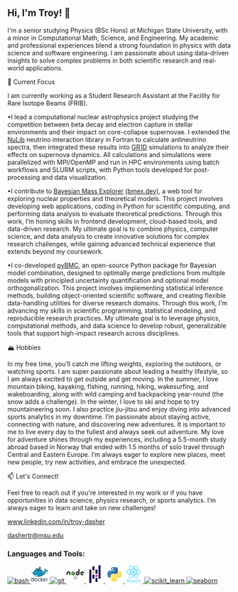## Hi, I'm Troy! 👋

I'm a senior studying Physics (BSc Hons) at Michigan State University, with a minor in Computational Math, Science, and Engineering. My academic and professional experiences blend a strong foundation in physics with data science and software engineering. I am passionate about using data-driven insights to solve complex problems in both scientific research and real-world applications.


🌱 Current Focus

I am currently working as a Student Research Assistant at the Facility for Rare Isotope Beams (FRIB). 

•I lead a computational nuclear astrophysics project studying the competition between beta decay and electron capture in stellar environments and their impact on core-collapse supernovae. I extended the [NuLib](https://github.com/evanoconnor/NuLib) neutrino interaction library in Fortran to calculate antineutrino spectra, then integrated these results into [GR1D](https://github.com/evanoconnor/GR1D) simulations to analyze their effects on supernova dynamics. All calculations and simulations were parallelized with MPI/OpenMP and run in HPC environments using batch workflows and SLURM scripts, with Python tools developed for post-processing and data visualization.

•I contribute to [Bayesian Mass Explorer](https://github.com/massexplorer) [(bmex.dev)](bmex.dev/masses), a web tool for exploring nuclear properties and theoretical models. This project involves developing web applications, coding in Python for scientific computing, and performing data analysis to evaluate theoretical predictions. Through this work, I’m honing skills in frontend development, cloud-based tools, and data-driven research. My ultimate goal is to combine physics, computer science, and data analysis to create innovative solutions for complex research challenges, while gaining advanced technical experience that extends beyond my coursework.

•I co-developed [pyBMC](https://github.com/ascsn/pybmc), an open-source Python package for Bayesian model combination, designed to optimally merge predictions from multiple models with principled uncertainty quantification and optional model orthogonalization. This project involves implementing statistical inference methods, building object-oriented scientific software, and creating flexible data-handling utilities for diverse research domains. Through this work, I’m advancing my skills in scientific programming, statistical modeling, and reproducible research practices. My ultimate goal is to leverage physics, computational methods, and data science to develop robust, generalizable tools that support high-impact research across disciplines.



🏔️ Hobbies

In my free time, you’ll catch me lifting weights, exploring the outdoors, or watching sports. I am super passionate about leading a healthy lifestyle, so I am always excited to get outside and get moving. In the summer, I love mountain biking, kayaking, fishing, running, hiking, wakesurfing, and wakeboarding, along with wild camping and backpacking year-round (the snow adds a challenge). In the winter, I love to ski and hope to try mountaineering soon. I also practice jiu-jitsu and enjoy diving into advanced sports analytics in my downtime. I’m passionate about staying active, connecting with nature, and discovering new adventures. It is important to me to live every day to the fullest and always seek out adventure. My love for adventure shines through my experiences, including a 5.5-month study abroad based in Norway that ended with 1.5 months of solo travel through Central and Eastern Europe. I’m always eager to explore new places, meet new people, try new activities, and embrace the unexpected. 


📫 Let's Connect!

Feel free to reach out if you're interested in my work or if you have opportunities in data science, physics research, or sports analytics. I’m always eager to learn and take on new challenges! 

www.linkedin.com/in/troy-dasher

dashertr@msu.edu

<h3 align="left">Languages and Tools:</h3>
<p align="left"> <a href="https://www.gnu.org/software/bash/" target="_blank" rel="noreferrer"> <img src="https://www.vectorlogo.zone/logos/gnu_bash/gnu_bash-icon.svg" alt="bash" width="40" height="40"/> </a> <a href="https://www.docker.com/" target="_blank" rel="noreferrer"> <img src="https://raw.githubusercontent.com/devicons/devicon/master/icons/docker/docker-original-wordmark.svg" alt="docker" width="40" height="40"/> </a> <a href="https://git-scm.com/" target="_blank" rel="noreferrer"> <img src="https://www.vectorlogo.zone/logos/git-scm/git-scm-icon.svg" alt="git" width="40" height="40"/> </a> <a href="https://nodejs.org" target="_blank" rel="noreferrer"> <img src="https://raw.githubusercontent.com/devicons/devicon/master/icons/nodejs/nodejs-original-wordmark.svg" alt="nodejs" width="40" height="40"/> </a> <a href="https://pandas.pydata.org/" target="_blank" rel="noreferrer"> <img src="https://raw.githubusercontent.com/devicons/devicon/2ae2a900d2f041da66e950e4d48052658d850630/icons/pandas/pandas-original.svg" alt="pandas" width="40" height="40"/> </a> <a href="https://www.python.org" target="_blank" rel="noreferrer"> <img src="https://raw.githubusercontent.com/devicons/devicon/master/icons/python/python-original.svg" alt="python" width="40" height="40"/> </a> <a href="https://reactjs.org/" target="_blank" rel="noreferrer"> <img src="https://raw.githubusercontent.com/devicons/devicon/master/icons/react/react-original-wordmark.svg" alt="react" width="40" height="40"/> </a> <a href="https://scikit-learn.org/" target="_blank" rel="noreferrer"> <img src="https://upload.wikimedia.org/wikipedia/commons/0/05/Scikit_learn_logo_small.svg" alt="scikit_learn" width="40" height="40"/> </a> <a href="https://seaborn.pydata.org/" target="_blank" rel="noreferrer"> <img src="https://seaborn.pydata.org/_images/logo-mark-lightbg.svg" alt="seaborn" width="40" height="40"/> </a> </p>

<!--
**dashertr/dashertr** is a ✨ _special_ ✨ repository because its `README.md` (this file) appears on your GitHub profile.

Here are some ideas to get you started:

- 🔭 I’m currently working on ...
- 🌱 I’m currently learning ...
- 👯 I’m looking to collaborate on ...
- 🤔 I’m looking for help with ...
- 💬 Ask me about ...
- 📫 How to reach me: ...
- 😄 Pronouns: ...
- ⚡ Fun fact: ...
-->
